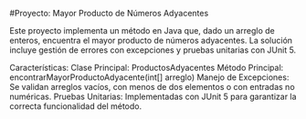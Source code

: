 #Proyecto: Mayor Producto de Números Adyacentes

Este proyecto implementa un método en Java que, dado un arreglo de enteros, encuentra el mayor producto de números adyacentes. La solución incluye gestión de errores con excepciones y pruebas unitarias con JUnit 5.

Características:
Clase Principal: ProductosAdyacentes
Método Principal: encontrarMayorProductoAdyacente(int[] arreglo)
Manejo de Excepciones: Se validan arreglos vacíos, con menos de dos elementos o con entradas no numéricas.
Pruebas Unitarias: Implementadas con JUnit 5 para garantizar la correcta funcionalidad del método.
